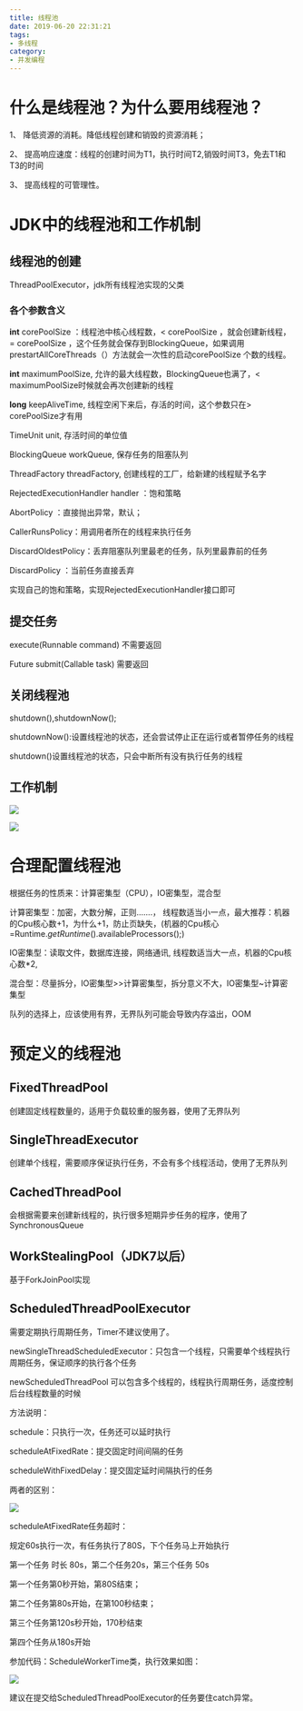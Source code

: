 ```yaml
---
title: 线程池
date: 2019-06-20 22:31:21
tags:
- 多线程
category:
- 并发编程
---
```


# 什么是线程池？为什么要用线程池？  

1、 降低资源的消耗。降低线程创建和销毁的资源消耗；

2、 提高响应速度：线程的创建时间为T1，执行时间T2,销毁时间T3，免去T1和T3的时间

3、 提高线程的可管理性。


# JDK中的线程池和工作机制

 
## 线程池的创建

ThreadPoolExecutor，jdk所有线程池实现的父类

### 各个参数含义

**int** corePoolSize  ：线程池中核心线程数，< corePoolSize  ，就会创建新线程，= corePoolSize  ，这个任务就会保存到BlockingQueue，如果调用prestartAllCoreThreads（）方法就会一次性的启动corePoolSize  个数的线程。

**int** maximumPoolSize, 允许的最大线程数，BlockingQueue也满了，< maximumPoolSize时候就会再次创建新的线程

**long** keepAliveTime, 线程空闲下来后，存活的时间，这个参数只在> corePoolSize才有用

TimeUnit unit, 存活时间的单位值

BlockingQueue<Runnable> workQueue, 保存任务的阻塞队列

ThreadFactory threadFactory, 创建线程的工厂，给新建的线程赋予名字

RejectedExecutionHandler handler ：饱和策略

AbortPolicy ：直接抛出异常，默认；

CallerRunsPolicy：用调用者所在的线程来执行任务

DiscardOldestPolicy：丢弃阻塞队列里最老的任务，队列里最靠前的任务

DiscardPolicy ：当前任务直接丢弃

实现自己的饱和策略，实现RejectedExecutionHandler接口即可

## 提交任务

execute(Runnable command)  不需要返回

Future<T> submit(Callable<T> task) 需要返回

## 关闭线程池

shutdown(),shutdownNow();

shutdownNow():设置线程池的状态，还会尝试停止正在运行或者暂停任务的线程

shutdown()设置线程池的状态，只会中断所有没有执行任务的线程

 

## 工作机制

![](http://ww1.sinaimg.cn/large/006tNc79ly1g4jmxm3wb1j30pl0dpjsl.jpg)

![](http://ww2.sinaimg.cn/large/006tNc79ly1g4jmxlv3kdj30mh0m0gpr.jpg)

# 合理配置线程池

根据任务的性质来：计算密集型（CPU），IO密集型，混合型

计算密集型：加密，大数分解，正则…….， 线程数适当小一点，最大推荐：机器的Cpu核心数+1，为什么+1，防止页缺失，(机器的Cpu核心=Runtime.*getRuntime*().availableProcessors();)

IO密集型：读取文件，数据库连接，网络通讯, 线程数适当大一点，机器的Cpu核心数*2,

混合型：尽量拆分，IO密集型>>计算密集型，拆分意义不大，IO密集型~计算密集型

队列的选择上，应该使用有界，无界队列可能会导致内存溢出，OOM

# 预定义的线程池

## FixedThreadPool

创建固定线程数量的，适用于负载较重的服务器，使用了无界队列

## SingleThreadExecutor

创建单个线程，需要顺序保证执行任务，不会有多个线程活动，使用了无界队列

## CachedThreadPool

会根据需要来创建新线程的，执行很多短期异步任务的程序，使用了SynchronousQueue

## WorkStealingPool（JDK7以后） 

基于ForkJoinPool实现

## ScheduledThreadPoolExecutor 

需要定期执行周期任务，Timer不建议使用了。

newSingleThreadScheduledExecutor：只包含一个线程，只需要单个线程执行周期任务，保证顺序的执行各个任务

newScheduledThreadPool 可以包含多个线程的，线程执行周期任务，适度控制后台线程数量的时候

方法说明：

schedule：只执行一次，任务还可以延时执行

scheduleAtFixedRate：提交固定时间间隔的任务

scheduleWithFixedDelay：提交固定延时间隔执行的任务

两者的区别：

![](http://ww2.sinaimg.cn/large/006tNc79ly1g4jmxloga8j30re0cjaab.jpg)

 

scheduleAtFixedRate任务超时：

规定60s执行一次，有任务执行了80S，下个任务马上开始执行

第一个任务 时长 80s，第二个任务20s，第三个任务 50s

第一个任务第0秒开始，第80S结束；

第二个任务第80s开始，在第100秒结束；

第三个任务第120s秒开始，170秒结束

第四个任务从180s开始

参加代码：ScheduleWorkerTime类，执行效果如图：

![](http://ww4.sinaimg.cn/large/006tNc79ly1g4jmybst9sj30pt0d4dgy.jpg)

 建议在提交给ScheduledThreadPoolExecutor的任务要住catch异常。


 

 

